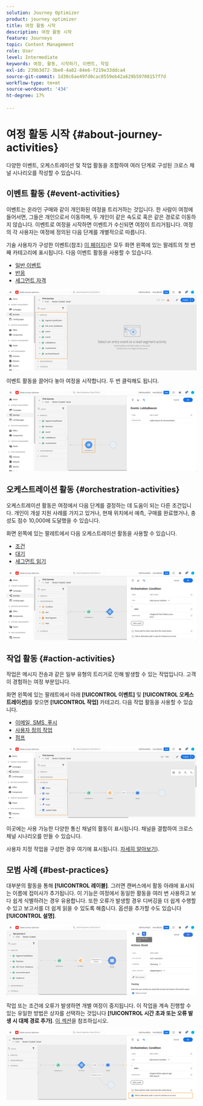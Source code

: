 ```yaml
---
solution: Journey Optimizer
product: journey optimizer
title: 여정 활동 시작
description: 여정 활동 시작
feature: Journeys
topic: Content Management
role: User
level: Intermediate
keywords: 여정, 활동, 시작하기, 이벤트, 작업
exl-id: 239b3d72-3be0-4a82-84e6-f219e33ddca4
source-git-commit: 1d30c6ae49fd0cac0559eb42a629b59708157f7d
workflow-type: tm+mt
source-wordcount: '434'
ht-degree: 17%

---
```


# 여정 활동 시작 {#about-journey-activities}

다양한 이벤트, 오케스트레이션 및 작업 활동을 조합하여 여러 단계로 구성된 크로스 채널 시나리오를 작성할 수 있습니다.

## 이벤트 활동 {#event-activities}

이벤트는 온라인 구매와 같이 개인화된 여정을 트리거하는 것입니다. 한 사람이 여정에 들어서면, 그들은 개인으로서 이동하며, 두 개인이 같은 속도로 혹은 같은 경로로 이동하지 않습니다. 이벤트로 여정을 시작하면 이벤트가 수신되면 여정이 트리거됩니다. 여정의 각 사용자는 여정에 정의된 다음 단계를 개별적으로 따릅니다.

기술 사용자가 구성한 이벤트(참조) [이 페이지](../event/about-events.md))은 모두 화면 왼쪽에 있는 팔레트의 첫 번째 카테고리에 표시됩니다. 다음 이벤트 활동을 사용할 수 있습니다.

* [일반 이벤트](../building-journeys/general-events.md)
* [반응](../building-journeys/reaction-events.md)
* [세그먼트 자격](../building-journeys/segment-qualification-events.md)

![](assets/journey43.png)

이벤트 활동을 끌어다 놓아 여정을 시작합니다. 두 번 클릭해도 됩니다.

![](assets/journey44.png)

## 오케스트레이션 활동 {#orchestration-activities}

오케스트레이션 활동은 여정에서 다음 단계를 결정하는 데 도움이 되는 다른 조건입니다. 개인이 개설 지원 사례를 가지고 있거나, 현재 위치에서 예측, 구매를 완료했거나, 충성도 점수 10,000에 도달했을 수 있습니다.

화면 왼쪽에 있는 팔레트에서 다음 오케스트레이션 활동을 사용할 수 있습니다.

* [조건](../building-journeys/condition-activity.md)
* [대기](../building-journeys/wait-activity.md)
* [세그먼트 읽기](../building-journeys/read-segment.md)

![](assets/journey49.png)

## 작업 활동 {#action-activities}

작업은 메시지 전송과 같은 일부 유형의 트리거로 인해 발생할 수 있는 작업입니다. 고객이 경험하는 여정 부분입니다.

화면 왼쪽에 있는 팔레트에서 아래 **[!UICONTROL 이벤트]** 및 **[!UICONTROL 오케스트레이션]**&#x200B;를 찾으면 **[!UICONTROL 작업]** 카테고리. 다음 작업 활동을 사용할 수 있습니다.

* [이메일, SMS, 푸시](../building-journeys/journeys-message.md)
* [사용자 정의 작업](../building-journeys/using-custom-actions.md)
* [점프](../building-journeys/jump.md)

![](assets/journey58.png)

이곳에는 사용 가능한 다양한 통신 채널의 활동이 표시됩니다. 채널을 결합하여 크로스채널 시나리오를 만들 수 있습니다.

사용자 지정 작업을 구성한 경우 여기에 표시됩니다. [자세히 알아보기](../building-journeys/using-custom-actions.md)).

## 모범 사례 {#best-practices}

대부분의 활동을 통해 **[!UICONTROL 레이블]**. 그러면 캔버스에서 활동 아래에 표시되는 이름에 접미사가 추가됩니다. 이 기능은 여정에서 동일한 활동을 여러 번 사용하고 보다 쉽게 식별하려는 경우 유용합니다. 또한 오류가 발생할 경우 디버깅을 더 쉽게 수행할 수 있고 보고서를 더 쉽게 읽을 수 있도록 해줍니다. 옵션을 추가할 수도 있습니다 **[!UICONTROL 설명]**.

![](assets/journey59bis.png)

작업 또는 조건에 오류가 발생하면 개별 여정이 중지됩니다. 이 작업을 계속 진행할 수 있는 유일한 방법은 상자를 선택하는 것입니다 **[!UICONTROL 시간 초과 또는 오류 발생 시 대체 경로 추가]**. [이 섹션](../building-journeys/using-the-journey-designer.md#paths)을 참조하십시오.

![](assets/journey42.png)
